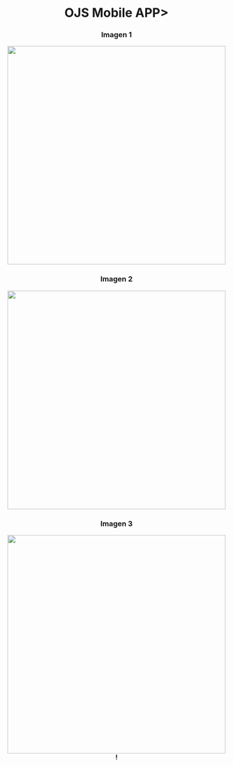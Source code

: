 <div align="center">
  <h1><strong>OJS Mobile APP></h1>
</div>

<div align="center">
  <h3>Imagen 1</h3>
  <img src="https://github.com/user-attachments/assets/e2d1b476-548d-4ebf-941c-5177975007c1" width="500"/>
  <div align="center">
  <h3>Imagen 2</h3>
  <img src="https://github.com/user-attachments/assets/7df8c58f-d9d7-4847-8dc5-92cca1278e8c" width="500"/>
    <div align="center">
  <h3>Imagen 3</h3>
  <img src="https://github.com/user-attachments/assets/a2e444e1-72a7-467e-ab75-13f4e9606a20" width="500"/>
</div>!


